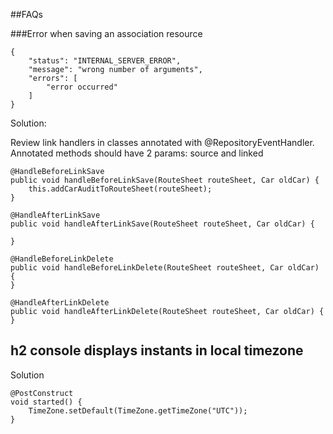 ##FAQs

###Error when saving an association resource

    {
        "status": "INTERNAL_SERVER_ERROR",
        "message": "wrong number of arguments",
        "errors": [
            "error occurred"
        ]
    }

Solution: 

Review link handlers in classes annotated with @RepositoryEventHandler. 
Annotated methods should have 2 params: source and linked



    @HandleBeforeLinkSave
    public void handleBeforeLinkSave(RouteSheet routeSheet, Car oldCar) {
        this.addCarAuditToRouteSheet(routeSheet);
    }

    @HandleAfterLinkSave
    public void handleAfterLinkSave(RouteSheet routeSheet, Car oldCar) {

    }

    @HandleBeforeLinkDelete
    public void handleBeforeLinkDelete(RouteSheet routeSheet, Car oldCar) {
    }

    @HandleAfterLinkDelete
    public void handleAfterLinkDelete(RouteSheet routeSheet, Car oldCar) {
    }



## h2 console displays instants in local timezone

Solution


    @PostConstruct
    void started() {
        TimeZone.setDefault(TimeZone.getTimeZone("UTC"));
    }
 